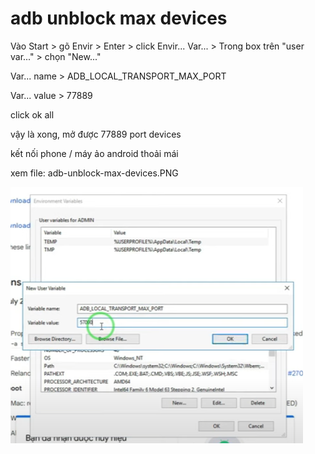 # adb unblock max devices

Vào Start > gõ Envir > Enter > click Envir... Var... > Trong box trên "user var..." > chọn "New..."

Var... name > ADB_LOCAL_TRANSPORT_MAX_PORT

Var... value > 77889

click ok all

vậy là xong, mở được 77889 port devices

kết nối phone / máy ảo android thoải mái

xem file: adb-unblock-max-devices.PNG


![MMO69.COM](adb-unblock-max-devices.PNG)
